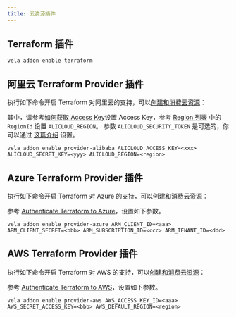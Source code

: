 ```yaml
---
title: 云资源插件
---
```


## Terraform 插件
  ```shell
  vela addon enable terraform
  ```

## 阿里云 Terraform Provider 插件

执行如下命令开启 Terraform 对阿里云的支持，可以[创建和消费云资源](../../end-user/components/cloud-services/provider-and-consume-cloud-services)：

其中，请参考[如何获取 Access Key](https://help.aliyun.com/knowledge_detail/38738.html)设置 Access Key，参考 [Region 列表](https://www.alibabacloud.com/help/doc-detail/72379.htm) 中的 `RegionId` 设置 `ALICLOUD_REGION`。
参数 `ALICLOUD_SECURITY_TOKEN` 是可选的，你可以通过 [这篇介绍](https://www.alibabacloud.com/help/zh/doc-detail/28756.htm) 设置。

  ```shell
  vela addon enable provider-alibaba ALICLOUD_ACCESS_KEY=<xxx> ALICLOUD_SECRET_KEY=<yyy> ALICLOUD_REGION=<region>
  ```

## Azure Terraform Provider 插件

执行如下命令开启 Terraform 对 Azure 的支持，可以[创建和消费云资源](../../end-user/components/cloud-services/provider-and-consume-cloud-services)：

参考 [Authenticate Terraform to Azure](https://docs.microsoft.com/en-us/azure/developer/terraform/authenticate-to-azure?tabs=bash)，设置如下参数。

  ```shell
  vela addon enable provider-azure ARM_CLIENT_ID=<aaa> ARM_CLIENT_SECRET=<bbb> ARM_SUBSCRIPTION_ID=<ccc> ARM_TENANT_ID=<ddd>
  ```

## AWS Terraform Provider 插件

执行如下命令开启 Terraform 对 AWS 的支持，可以[创建和消费云资源](../../end-user/components/cloud-services/provider-and-consume-cloud-services)：

参考 [Authenticate Terraform to AWS](https://registry.terraform.io/providers/hashicorp/aws/latest/docs#environment-variables)，设置如下参数。

  ```shell
  vela addon enable provider-aws AWS_ACCESS_KEY_ID=<aaa> AWS_SECRET_ACCESS_KEY=<bbb> AWS_DEFAULT_REGION=<region>
  ```
